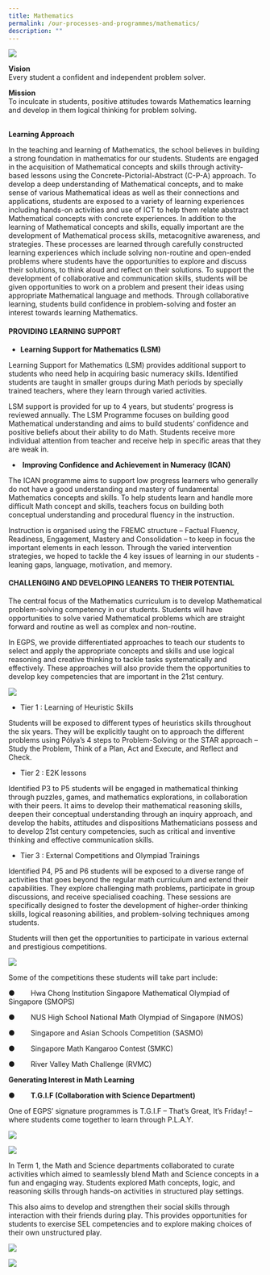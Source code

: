 ```yaml
---
title: Mathematics
permalink: /our-processes-and-programmes/mathematics/
description: ""
---
```

![](/images/Department%20Main%20Photos/img_9619.jpg)

**Vision**   
Every student a confident and independent problem solver.

**Mission**   
To inculcate in students, positive attitudes towards Mathematics learning and develop in them logical thinking for problem solving.  
 

**Learning Approach**

In the teaching and learning of Mathematics, the school believes in building a strong foundation in mathematics for our students. 
Students are engaged in the acquisition of Mathematical concepts and skills through activity-based lessons using the Concrete-Pictorial-Abstract (C-P-A) approach. To develop a deep understanding of Mathematical concepts, and to make sense of various Mathematical ideas as well as their connections and applications, students are exposed to a variety of learning experiences including hands-on activities and use of ICT to help them relate abstract Mathematical concepts with concrete experiences.
In addition to the learning of Mathematical concepts and skills, equally important are the development of Mathematical process skills, metacognitive awareness, and strategies. These processes are learned through carefully constructed learning experiences which include solving non-routine and open-ended problems where students have the opportunities to explore and discuss their solutions, to think aloud and reflect on their solutions. 
To support the development of collaborative and communication skills, students will be given opportunities to work on a problem and present their ideas using appropriate Mathematical language and methods. Through collaborative learning, students build confidence in problem-solving and foster an interest towards learning Mathematics.



#### PROVIDING LEARNING SUPPORT

* **Learning Support for Mathematics (LSM)**

Learning Support for Mathematics (LSM) provides additional support to students who need help in acquiring basic numeracy skills. Identified students are taught in smaller groups during Math periods by specially trained teachers, where they learn through varied activities.  



LSM support is provided for up to 4 years, but students’ progress is reviewed annually. The LSM Programme focuses on building good Mathematical understanding and aims to build students’ confidence and positive beliefs about their ability to do Math. Students receive more individual attention from teacher and receive help in specific areas that they are weak in. 


*  **Improving Confidence and Achievement in Numeracy (ICAN)**

The ICAN programme aims to support low progress learners who generally do not have a good understanding and mastery of fundamental Mathematics concepts and skills. To help students learn and handle more difficult Math concept and skills, teachers focus on building both conceptual understanding and procedural fluency in the instruction. 

Instruction is organised using the FREMC structure – Factual Fluency, Readiness, Engagement, Mastery and Consolidation – to keep in focus the important elements in each lesson. Through the varied intervention strategies, we hoped to tackle the 4 key issues of learning in our students - leaning gaps, language, motivation, and memory. 


#### CHALLENGING AND DEVELOPING LEANERS TO THEIR POTENTIAL

The central focus of the Mathematics curriculum is to develop Mathematical problem-solving competency in our students. Students will have opportunities to solve varied Mathematical problems which are straight forward and routine as well as complex and non-routine. 

In EGPS, we provide differentiated approaches to teach our students to select and apply the appropriate concepts and skills and use logical reasoning and creative thinking to tackle tasks systematically and effectively. These approaches will also provide them the  opportunities to develop key competencies that are important in the 21st century.  

![](/images/Department%20Photos/Maths/mathematics%201.jpg)

*   Tier 1 : Learning of Heuristic Skills
    

Students will be exposed to different types of heuristics skills throughout the six years. They will be explicitly taught on to approach the different problems using Pólya’s 4 steps to Problem-Solving or the STAR approach – Study the Problem, Think of a Plan, Act and Execute, and Reflect and Check.

*   Tier 2 : E2K lessons
    
Identified P3 to P5 students will be engaged in mathematical thinking through puzzles, games, and mathematics explorations, in collaboration with their peers. It aims to develop their mathematical reasoning skills, deepen their conceptual understanding through an inquiry approach, and develop the habits, attitudes and dispositions Mathematicians possess and to develop 21st century competencies, such as critical and inventive thinking and effective communication skills.

*   Tier 3 : External Competitions and Olympiad Trainings
    

Identified P4, P5 and P6 students will be exposed to a diverse range of activities that goes beyond the regular math curriculum and extend their capabilities. They explore challenging math problems, participate in group discussions, and receive specialised coaching. These sessions are specifically designed to foster the development of higher-order thinking skills, logical reasoning abilities, and problem-solving techniques among students. 

Students will then get the opportunities to participate in various external and prestigious competitions.

![](/images/Department%20Photos/Maths/rvmc1%20-%20sufilizah%20samsuri.jpg)


Some of the competitions these students will take part include:

●        Hwa Chong Institution Singapore Mathematical Olympiad of Singapore (SMOPS)

●        NUS High School National Math Olympiad of Singapore (NMOS)

●        Singapore and Asian Schools Competition (SASMO)

●        Singapore Math Kangaroo Contest (SMKC)

●        River Valley Math Challenge (RVMC)

      

**Generating Interest in Math Learning**

●        **T.G.I.F (Collaboration with Science Department)**

One of EGPS’ signature programmes is T.G.I.F – That’s Great, It’s Friday! – where students come together to learn through P.L.A.Y.

![](/images/Department%20Photos/Maths/tgif1%20-%20sufilizah%20samsuri.jpg)

![](/images/Department%20Photos/Maths/tgif2%20-%20sufilizah%20samsuri.jpg)

In Term 1, the Math and Science departments collaborated to curate activities which aimed to seamlessly blend Math and Science concepts in a fun and engaging way. Students explored Math concepts, logic, and reasoning skills through hands-on activities in structured play settings. 

This also aims to develop and strengthen their social skills through interaction with their friends during play. This provides opportunities for students to exercise SEL competencies and to explore making choices of their own unstructured play.

![](/images/Department%20Photos/Maths/tgif3%20-%20sufilizah%20samsuri.jpg)

![](/images/Department%20Photos/Maths/tgif4%20-%20sufilizah%20samsuri.jpg)